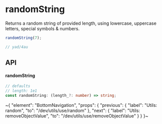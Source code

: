 
# randomString

Returns a random string of provided length, using lowercase, uppercase letters, special symbols & numbers.

```ts
randomString(7);

// yad/4au
```

## API

#### randomString

```ts
// defaults
// length: 1e1
const randomString: (length_?: number) => string;
```


~{
  "element": "BottomNavigation",
  "props": {
    "previous": {
      "label": "Utils: random",
      "to": "/dev/utils/use/random"
    },
    "next": {
      "label": "Utils: removeObjectValue",
      "to": "/dev/utils/use/removeObjectValue"
    }
  }
}~
